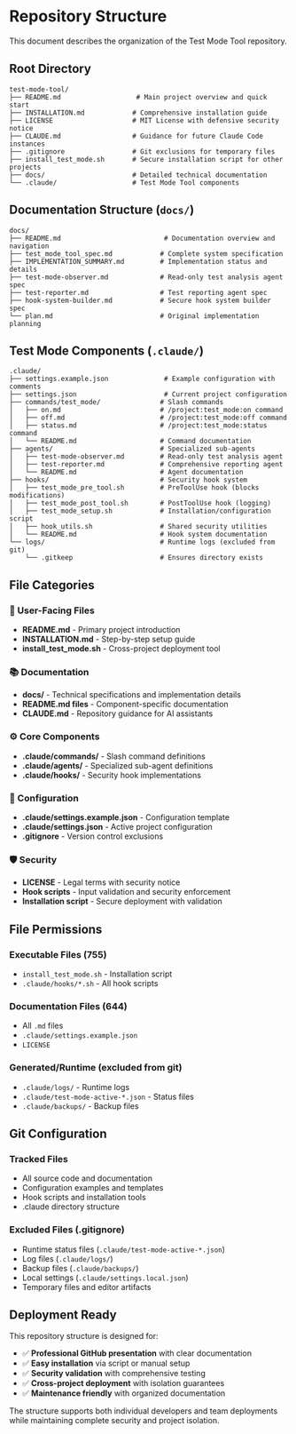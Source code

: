 # Repository Structure

This document describes the organization of the Test Mode Tool repository.

## Root Directory

```
test-mode-tool/
├── README.md                   # Main project overview and quick start
├── INSTALLATION.md            # Comprehensive installation guide
├── LICENSE                    # MIT License with defensive security notice
├── CLAUDE.md                  # Guidance for future Claude Code instances
├── .gitignore                 # Git exclusions for temporary files
├── install_test_mode.sh       # Secure installation script for other projects
├── docs/                      # Detailed technical documentation
└── .claude/                   # Test Mode Tool components
```

## Documentation Structure (`docs/`)

```
docs/
├── README.md                          # Documentation overview and navigation
├── test_mode_tool_spec.md            # Complete system specification
├── IMPLEMENTATION_SUMMARY.md         # Implementation status and details
├── test-mode-observer.md             # Read-only test analysis agent spec
├── test-reporter.md                  # Test reporting agent spec
├── hook-system-builder.md            # Secure hook system builder spec
└── plan.md                           # Original implementation planning
```

## Test Mode Components (`.claude/`)

```
.claude/
├── settings.example.json              # Example configuration with comments
├── settings.json                      # Current project configuration
├── commands/test_mode/               # Slash commands
│   ├── on.md                         # /project:test_mode:on command
│   ├── off.md                        # /project:test_mode:off command
│   ├── status.md                     # /project:test_mode:status command
│   └── README.md                     # Command documentation
├── agents/                           # Specialized sub-agents
│   ├── test-mode-observer.md         # Read-only test analysis agent
│   ├── test-reporter.md              # Comprehensive reporting agent
│   └── README.md                     # Agent documentation
├── hooks/                            # Security hook system
│   ├── test_mode_pre_tool.sh         # PreToolUse hook (blocks modifications)
│   ├── test_mode_post_tool.sh        # PostToolUse hook (logging)
│   ├── test_mode_setup.sh            # Installation/configuration script
│   ├── hook_utils.sh                 # Shared security utilities
│   └── README.md                     # Hook system documentation
└── logs/                             # Runtime logs (excluded from git)
    └── .gitkeep                      # Ensures directory exists
```

## File Categories

### 🚀 User-Facing Files
- **README.md** - Primary project introduction
- **INSTALLATION.md** - Step-by-step setup guide
- **install_test_mode.sh** - Cross-project deployment tool

### 📚 Documentation
- **docs/** - Technical specifications and implementation details
- **README.md files** - Component-specific documentation
- **CLAUDE.md** - Repository guidance for AI assistants

### ⚙️ Core Components
- **.claude/commands/** - Slash command definitions
- **.claude/agents/** - Specialized sub-agent definitions
- **.claude/hooks/** - Security hook implementations

### 🔧 Configuration
- **.claude/settings.example.json** - Configuration template
- **.claude/settings.json** - Active project configuration
- **.gitignore** - Version control exclusions

### 🛡️ Security
- **LICENSE** - Legal terms with security notice
- **Hook scripts** - Input validation and security enforcement
- **Installation script** - Secure deployment with validation

## File Permissions

### Executable Files (755)
- `install_test_mode.sh` - Installation script
- `.claude/hooks/*.sh` - All hook scripts

### Documentation Files (644)
- All `.md` files
- `.claude/settings.example.json`
- `LICENSE`

### Generated/Runtime (excluded from git)
- `.claude/logs/` - Runtime logs
- `.claude/test-mode-active-*.json` - Status files
- `.claude/backups/` - Backup files

## Git Configuration

### Tracked Files
- All source code and documentation
- Configuration examples and templates
- Hook scripts and installation tools
- .claude directory structure

### Excluded Files (.gitignore)
- Runtime status files (`.claude/test-mode-active-*.json`)
- Log files (`.claude/logs/`)
- Backup files (`.claude/backups/`)
- Local settings (`.claude/settings.local.json`)
- Temporary files and editor artifacts

## Deployment Ready

This repository structure is designed for:
- ✅ **Professional GitHub presentation** with clear documentation
- ✅ **Easy installation** via script or manual setup
- ✅ **Security validation** with comprehensive testing
- ✅ **Cross-project deployment** with isolation guarantees
- ✅ **Maintenance friendly** with organized documentation

The structure supports both individual developers and team deployments while maintaining complete security and project isolation.